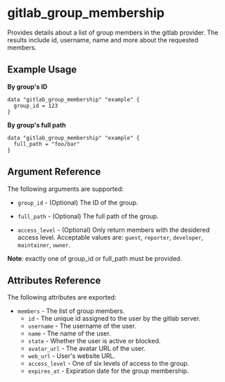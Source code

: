 # gitlab\_group\_membership

Provides details about a list of group members in the gitlab provider. The results include id, username, name and more about the requested members.

## Example Usage

**By group's ID**

```hcl
data "gitlab_group_membership" "example" {
  group_id = 123
}
```

**By group's full path**

```hcl
data "gitlab_group_membership" "example" {
  full_path = "foo/bar"
}
```

## Argument Reference

The following arguments are supported:

* `group_id` - (Optional) The ID of the group.

* `full_path` - (Optional) The full path of the group.

* `access_level` - (Optional) Only return members with the desidered access level. Acceptable values are: `guest`, `reporter`, `developer`, `maintainer`, `owner`.

**Note**: exactly one of group_id or full_path must be provided.

## Attributes Reference

The following attributes are exported:

* `members` - The list of group members.
  * `id` - The unique id assigned to the user by the gitlab server.
  * `username` - The username of the user.
  * `name` - The name of the user.
  * `state` - Whether the user is active or blocked.
  * `avatar_url` - The avatar URL of the user.
  * `web_url` - User's website URL.
  * `access_level` - One of six levels of access to the group.
  * `expires_at` - Expiration date for the group membership.

